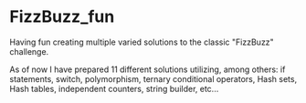 # FizzBuzz_fun
Having fun creating multiple varied solutions to the classic "FizzBuzz" challenge. 

As of now I have prepared 11 different solutions utilizing, among others: if statements, switch, polymorphism, ternary conditional operators, Hash sets, Hash tables, independent counters, string builder, etc...
